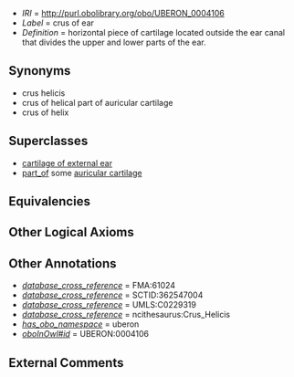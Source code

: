  * *IRI* = http://purl.obolibrary.org/obo/UBERON_0004106
 * *Label* = crus of ear
 * *Definition* = horizontal piece of cartilage located outside the ear canal that divides the upper and lower parts of the ear.

## Synonyms

 * crus helicis
 * crus of helical part of auricular cartilage
 * crus of helix

## Superclasses

 * [cartilage of external ear](../../UBERON/67/UBERON_0001867.md)
 * [part_of](../../BFO/50/BFO_0000050.md) some [auricular cartilage](../../UBERON/48/UBERON_0001848.md)

## Equivalencies


## Other Logical Axioms


## Other Annotations

 * *[database_cross_reference](../../ef/oboInOwl#hasDbXref.md)* = FMA:61024
 * *[database_cross_reference](../../ef/oboInOwl#hasDbXref.md)* = SCTID:362547004
 * *[database_cross_reference](../../ef/oboInOwl#hasDbXref.md)* = UMLS:C0229319
 * *[database_cross_reference](../../ef/oboInOwl#hasDbXref.md)* = ncithesaurus:Crus_Helicis
 * *[has_obo_namespace](../../ce/oboInOwl#hasOBONamespace.md)* = uberon
 * *[oboInOwl#id](../../id/oboInOwl#id.md)* = UBERON:0004106

## External Comments

